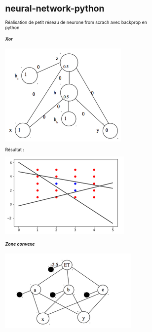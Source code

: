 # neural-network-python

Réalisation de petit réseau de neurone from scrach avec backprop en python


##### Xor

![alt text](https://raw.githubusercontent.com/yannistannier/neural-network-python/master/media/nn-1.png)

Résultat : 

![alt text](https://raw.githubusercontent.com/yannistannier/neural-network-python/master/media/resultat-2.png)

##### Zone convexe

![alt text](https://raw.githubusercontent.com/yannistannier/neural-network-python/master/media/nn-2.png)
